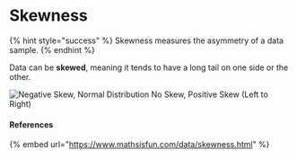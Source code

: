 # Skewness

{% hint style="success" %}
Skewness measures the asymmetry of a data sample.&#x20;
{% endhint %}

Data can be **skewed**, meaning it tends to have a long tail on one side or the other.

![Negative Skew, Normal Distribution No Skew, Positive Skew (Left to Right)](../.gitbook/assets/screen-shot-2020-01-23-at-11.49.01-am.png)

#### References

{% embed url="https://www.mathsisfun.com/data/skewness.html" %}

